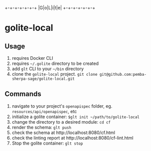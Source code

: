 
 +-+-+-+-+-+-+
 |G|o|L|i|t|e|
 +-+-+-+-+-+-+
 # golite-local
 ## Usage

1. requires Docker CLI
2. requires `~/.golite` directory to be created
3. add `glt` CLI to your `~/bin` directory
4. clone the `golite-local` project. `git clone git@github.com:pemba-sherpa-sage/golite-local.git`

## Commands
1. navigate to your project's `openapispec` folder, eg. `resources/api/openapispec`, etc
2. initialize a golite container: `$glt init ~/path/to/golite-local`
3. change the directory to a desired module: `cd cf`
4. render the schema: `glt push`
5. check the schema at http://localhost:8080/cf.html
6. check the linting report at http://localhost:8080/cf-lint.html
7. Stop the golite container: `glt stop`
